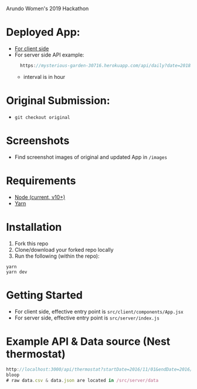 Arundo Women's 2019 Hackathon

# Deployed App:
- [For client side](https://mysterious-garden-30716.herokuapp.com/)
- For server side API example:
  ```js
    https://mysterious-garden-30716.herokuapp.com/api/daily?date=2018/12/12&interval=2
  ```
  * interval is in hour

# Original Submission:
- ``` git checkout original ```

# Screenshots
- Find screenshot images of original and updated App in `/images`

# Requirements
- [Node (current, v10+)](https://nodejs.org/en/download/current/)
- [Yarn](https://yarnpkg.com/lang/en/docs/install/#mac-stable)

# Installation
1. Fork this repo
2. Clone/download your forked repo locally
3. Run the following (within the repo):
```
yarn
yarn dev
```

# Getting Started
- For client side, effective entry point is `src/client/components/App.jsx`
- For server side, effective entry point is `src/server/index.js`

# Example API & Data source (Nest thermostat)
```js
http://localhost:3000/api/thermostat?startDate=2016/11/01&endDate=2016/11/02
bloop
# raw data.csv & data.json are located in /src/server/data
```
